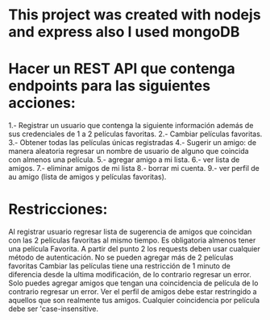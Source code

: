 # This project was created with nodejs and express also I used mongoDB

# Hacer un REST API que contenga endpoints para las siguientes acciones:
1.- Registrar un usuario que contenga la siguiente información además de sus credenciales de 1 a 2 películas favoritas.
2.- Cambiar películas favoritas.
3.- Obtener todas las películas únicas registradas
4.- Sugerir un amigo: de manera aleatoria regresar un nombre de usuario de alguno que coincida con almenos una película.
5.- agregar amigo a mi lista.
6.- ver lista de amigos.
7.- eliminar amigos de mi lista
8.- borrar mi cuenta.
9.- ver perfil de au amigo (lista de amigos y películas favoritas).

# Restricciones:

Al registrar usuario regresar lista de sugerencia de amigos que coincidan con las 2 películas favoritas al mismo tiempo.
Es obligatoria almenos tener una película Favorita.
A partir del punto 2 los requests deben usar cualquier método de autenticación.
No se pueden agregar más de 2 películas favoritas
Cambiar las películas tiene una restricción de 1 minuto de diferencia desde la ultima modificación, de lo contrario regresar un error.
Solo puedes agregar amigos que tengan una coincidencia de película de lo contrario regresar un error.
Ver el perfil de amigos debe estar restringido a aquellos que son realmente tus amigos.
Cualquier coincidencia por película debe ser 'case-insensitive.
